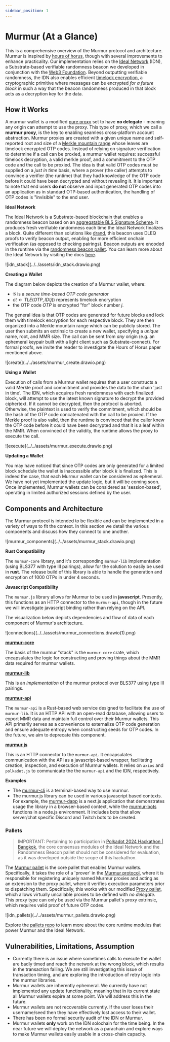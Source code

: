 ```yaml
---
sidebar_position: 1
---
```


# Murmur (At a Glance)

This is a comprehensive overview of the Murmur protocol and architecture. Murmur is inspired by [hours of horus](https://eprint.iacr.org/2021/715), though with several improvements to enhance practicality. Our implementation relies on the [Ideal Network](https://docs.idealabs.network) (IDN), a Substrate-based verifiable randomness beacon we developed in conjunction with the [Web3 Foundation](https://web3.foundation/). Beyond outputting verifiable randomness, the IDN also enables efficient [timelock encryption](https://docs.idealabs.network/docs/learn/crypto/timelock_encryption), a cryptographic primitive where messages can be encrypted *for a future block* in such a way that the beacon randomness produced in that block acts as a decryption key for the data. 

## How it Works

A murmur wallet is a modified [pure proxy](https://wiki.polkadot.network/docs/learn-proxies-pure) set to have **no delegate** - meaning any origin can attempt to use the proxy. This type of proxy, which we call a **murmur proxy**, is the key to enabling seamless cross-platform account abstraction. Murmur proxies are created with a given unique name and self-reported root and size of a [Merkle mountain range](https://docs.grin.mw/wiki/chain-state/merkle-mountain-range/) whose leaves are timelock encrypted OTP codes. Instead of relying on signature verification to determine if a call can be proxied, a murmur wallet requires: successful timelock decryption, a valid merkle proof, and a commitment to the OTP code and the call to be proxied. The idea is that valid OTP codes must be supplied on a *just in time* basis, where a prover (the caller) attempts to convince a verifier (the runtime) that they had knowledge of the OTP code before it could have been decrypted and without revealing it. It is important to note that end users **do not** observe and input generated OTP codes into an application as in standard OTP-based authentication, the handling of OTP codes is "invisible" to the end user.

**Ideal Network**

The Ideal Network is a Substrate-based blockchain that enables a randomness beacon based on an [aggregatable BLS Signature Scheme](https://eprint.iacr.org/2022/1611). It produces fresh verifiable randomness each time the Ideal Network finalizes a block. Quite different than solutions like [drand](https://drand.love), this beacon uses DLEQ proofs to verify beacon output, enabling for more efficient onchain verification (as opposed to checking pairings). Beacon outputs are encoded in the runtime via the [randomness beacon pallet](https://github.com/ideal-lab5/pallets/tree/main/pallets/randomness-beacon). You can learn more about the Ideal Network by visiting the docs [here](https://docs.idealabs.network).

<div style={{ textAlign: 'center' }}>
![idn_stack](../../assets/idn_stack.drawio.png)
</div>

**Creating a Wallet**

The diagram below depicts the creation of a Murmur wallet, where:
- $\mathcal{G}$ is a *secure time-based OTP code generator*
- $ct \leftarrow TLE(OTP, ID(j))$ represents timelock encryption 
- the OTP code $OTP$ is encrypted "for" block number $j$. 

The general idea is that OTP codes are generated for future blocks and lock them with timelock encryption for each respective block. They are then organized into a Merkle mountain range which can be publicly stored. The user then submits an extrinsic to create a new wallet, specifying a *unique* name, root, and MMR size. The call can be sent from *any* origin (e.g. an ephemeral keypair built with a light client such as Substrate-connect). For formal proofs, we invite the reader to investigate the Hours of Horus paper mentioned above.

<div style={{ textAlign: 'center' }}>
![create](../../assets/murmur_create.drawio.png)
</div>

**Using a Wallet**

Execution of calls from a Murmur wallet requires that a user constructs a valid Merkle proof and commitment and provides the data to the chain 'just in time'. The IDN, which acquires fresh randomness with each finalized block, will attempt to use the latest known signature to decrypt the provided ciphertext. If it cannot be decrypted, then the protocol is aborted. Otherwise, the plaintext is used to verify the commitment, which should be the hash of the OTP code concatenated with the call to be proxied. If the Merkle proof is also valid, then the runtime is convinced that the caller knew the OTP code before it could have been decrypted and that it is a leaf within the MMR. When convinced of the validity, the runtime allows the proxy to execute the call.

<div style={{ textAlign: 'center' }}>
![execute](../../assets/murmur_execute.drawio.png)
</div>

**Updating a Wallet**

You may have noticed that since OTP codes are only generated for a limited block schedule the wallet is inaccessible after block $k$ is finalized. This is indeed the case, that each Murmur wallet can be considered as ephemeral. We have not yet implemented the update logic, but it will be coming soon. Once implemented, Murmur wallets can be considered as 'session-based', operating in limited authorized sessions defined by the user.

## Components and Architecture

The Murmur protocol is intended to be flexible and can be implemented in a variety of ways to fit the context. In this section we detail the various components and discuss how they connect to one another.

<div style={{ textAlign: 'center' }}>
![murmur_components](../../assets/murmur_stack.drawio.png)
</div>

**Rust Compatibility**

The `murmur-core` library, and it's corresponding `murmur-lib` implementation (using BLS377 with type III pairings), allow for the solution to easily be used in **rust**. The release build of this library is able to handle the generation and encryption of 1000 OTPs in under 4 seconds.

**Javascript Compatibility**

The `murmur.js` library allows for Murmur to be used in **javascript**. Presently, this functions as an HTTP connector to the `murmur-api`, though in the future we will investigate javascript binding rather than relying on the API.

The visualization below depicts dependencies and flow of data of each component of Murmur's architecture. 

<div style={{ textAlign: 'center' }}>
![connections](../../assets/murmur_connections.drawio(1).png)
</div>

**[murmur-core](https://github.com/ideal-lab5/murmur/tree/main/core)**

The basis of the murmur "stack" is the `murmur-core` crate, which encapsulates the logic for constructing and proving things about the MMR data required for murmur wallets.

**[murmur-lib](https://github.com/ideal-lab5/murmur/tree/main/lib)**

This is an *implementation* of the murmur protocol over BLS377 using type III pairings.

**[murmur-api](https://github.com/ideal-lab5/murmur-api)**

The `murmur-api` is a Rust-based web service designed to facilitate the use of `murmur-lib`. It is an HTTP API with an open-read database, allowing users to export MMR data and maintain full control over their Murmur wallets. This API primarily serves as a convenience to externalize OTP code generation and ensure adequate entropy when constructing seeds for OTP codes. In the future, we aim to deprecate this component.

**[murmur.js](https://github.com/ideal-lab5/murmur.js)**

This is an HTTP connector to the `murmur-api`. It encapsulates communication with the API as a javascript-based wrapper, facilitating creation, inspection, and execution of Murmur wallets. It relies on `axios` and `polkadot.js` to communicate the the `murmur-api` and the IDN, respectively.

**Examples** 
- The [murmur-cli](https://github.com/ideal-lab5/murmur/tree/main/lib/src/bin/murmur) is a terminal-based way to use murmur. 
- The murmur.js library can be used in various javascript based contexts. For example, the [murmur-dapp](https://github.com/ideal-lab5/murmur-dapp/) is a next.js application that demonstrates usage the library in a browser-based context, while the [murmur-bots](https://github.com/ideal-lab5/murmur-bots) functions in a node.js environment. It includes bots that allow server/chat specific Discord and Twitch bots to be created.


### Pallets

> IMPORTANT: Pertaining to participation in [Polkadot 2024 Hackathon | Bangkok](https://dorahacks.io/hackathon/polkadot-2024-bangkok/detail), the core consensus modules of the Ideal Network and the Randomness Beacon pallet should not be considered for evaluation, as it was developed outside the scope of this hackathon.

The [Murmur pallet](https://github.com/ideal-lab5/pallets/tree/main/pallets/murmur) is the core pallet that enables Murmur wallets. Specifically, it takes the role of a 'prover' in the [Murmur protocol](../learn/protocol.md), where it is responsible for registering uniquely named Murmur proxies and acting as an extension to the proxy pallet, where it verifies execution parameters prior to dispatching them. Specifically, this works with our modified [Proxy pallet](https://github.com/ideal-lab5/pallets/tree/main/pallets/proxy), which allows virtually uncallable proxies to be defined with *no delegate*. This proxy type can only be used via the Murmur pallet's proxy extrinsic, which requires valid proof of future OTP codes.


<div style={{ textAlign: 'center' }}>
![idn_pallets](../../assets/murmur_pallets.drawio.png)
</div>

Explore the [pallets repo](https://github.com/ideal-lab5/pallets/tree/main) to learn more about the core runtime modules that power Murmur and the Ideal Network.

## Vulnerabilities, Limitations, Assumption

- Currently there is an issue where sometimes calls to execute the wallet are badly timed and reach the network at the wrong block, which results in the transaction failing. We are still investigating this issue of transaction timing, and are exploring the introduction of retry logic into the murmur libraries. 
- Murmur wallets are inherently ephemeral. We currently have not implemented any update functionality, meaning that in its current state all Murmur wallets expire at some point. We will address this in the future.
- Murmur wallets are not recoverable currently. If the user loses their username/seed then they have effectively lost access to their wallet. 
- There has been no formal security audit of the IDN or Murmur.
- Murmur wallets **only** work on the IDN solochain for the time being. In the near future we will deploy the network as a parachain and explore ways to make Murmur wallets easily usable in a cross-chain capacity.


